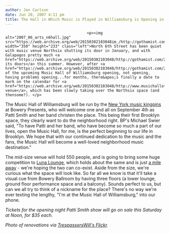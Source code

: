 ```yaml
---
author: Jen Carlson
date: Jun 20, 2007 4:11 pm
title: The Hall in Which Music is Played in Williamsburg is Opening in September
---
```


	
										<p><img alt="2007_06_arts_n6hall.jpg" src="https://web.archive.org/web/20150302103048im_/http://gothamist.com/attachments/arts_jen/2007_06_arts_n6hall.jpg" width="350" height="233" class="left">North 6th Street has been quiet with music venue Northsix shutting its door in January, and with Galapagos pretty much <a href="https://web.archive.org/web/20150302103048/http://gothamist.com/2007/05/30/galapagos.php">closing its doors</a> this summer. However, after <a href="https://web.archive.org/web/20150302103048/http://gothamist.com/2007/03/05/the_future_of_n.php">murmurings</a> of the upcoming Music Hall of Williamsburg opening, not opening, having problems opening...for months, there&apos;s finally a date to mark on the calendar for <a href="https://web.archive.org/web/20150302103048/http://www.musichallofwilliamsburg.com/">the venue</a>, which has been slowly taking over the Northsix space (and thensome?). </p>

<p>The Music Hall of Williamsburg will be run by the <a href="https://web.archive.org/web/20150302103048/http://gothamist.com/2007/06/07/bowery.php">New York music kingpins</a> at Bowery Presents, who will welcome one and all on September 4th as Patti Smith and her band christen the place. This being their first Brooklyn space, they clearly want to do the neighborhood right. BP&apos;s Michael Swier said, &quot;To have Patti and her band, who have become so much a part of our lives, open the Music Hall, for me, is the perfect beginning to our life in Brooklyn. We hope that with our continued dedication to the music and the fans, the Music Hall will become a well-loved neighborhood music destination.&quot;</p>

<p>The mid-size venue will hold 550 people, and is going to bring some huge competition to <a href="https://web.archive.org/web/20150302103048/http://gothamist.com/2007/01/16/luna_lounge_ope.php">Luna Lounge</a>, which holds about the same and is just <a href="https://web.archive.org/web/20150302103048/http://maps.google.com/maps?f=d&amp;hl=en&amp;saddr=66+North+Sixth+Street+Brooklyn,+NY&amp;daddr=361+Metropolitan+Ave,+Brooklyn,+NY&amp;sll=40.857448,-74.006653&amp;sspn=1.026207,2.359314&amp;ie=UTF8&amp;z=16&amp;om=1">a mile away</a> - we&apos;re hoping the two can co-exist. Aside from the size, we&apos;re curious what the space will look like. So far all we know is that it&apos;ll take a visual cue from Bowery Ballroom by having three floors (a lower lounge, ground floor performance space and a balcony). Sounds perfect to us, but can we all try to think of a nickname for the place? There&apos;s no way we&apos;re ever texting the lengthy, &quot;I&apos;m at the Music Hall of Williamsburg,&quot; into our phone. </p>

<p><em>Tickets for the opening night Patti Smith show will go on sale this Saturday at Noon, for $35 each.  </em></p><em>

</em><p><em>Photo of renovations via <a href="https://web.archive.org/web/20150302103048/http://www.flickr.com/photos/atestofwill/521037699/">TrespassersWill&apos;s Flickr</a>.</em> </p>					
										
									
				